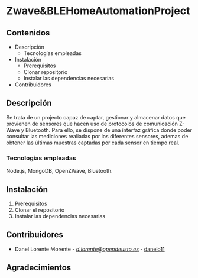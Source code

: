 # Zwave&BLEHomeAutomationProject

## Contenidos
- Descripción
  - Tecnologías empleadas
- Instalación
  - Prerequisitos
  - Clonar repositorio
  - Instalar las dependencias necesarias
- Contribuidores


## Descripción
Se trata de un projecto capaz de captar, gestionar y almacenar datos que provienen de sensores que hacen uso de protocolos de comunicación Z-Wave y Bluetooth. Para ello, se dispone de una interfaz gráfica donde poder consultar las mediciones realiadas por los diferentes sensores, ademas de obtener las últimas muestras captadas por cada sensor en tiempo real.   

### Tecnologías empleadas
Node.js, MongoDB, OpenZWave, Bluetooth.

## Instalación
1. Prerequisitos
2. Clonar el repositorio
3. Instalar las dependencias necesarias

## Contribuidores
- Danel Lorente Morente - [*d.lorente@opendeusto.es*](https://www.google.es/) - [danelo11](https://github.com/danelo11/)

## Agradecimientos
